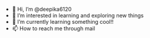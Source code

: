 - 👋 Hi, I’m @deepika6120
- 👀 I’m interested in learning and exploring new things 
- 🌱 I’m currently learning something cool!!
- 📫 How to reach me through mail 

<!---
deepika6120/deepika6120 is a ✨ special ✨ repository because its `README.md` (this file) appears on your GitHub profile.
You can click the Preview link to take a look at your changes.
--->
